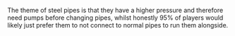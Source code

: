 The theme of steel pipes is that they have a higher pressure and therefore need pumps before changing pipes,
whilst honestly 95% of players would likely just prefer them to not connect to normal pipes to run them alongside.
